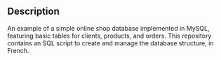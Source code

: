 ## Description
An example of a simple online shop database implemented in MySQL, featuring basic tables for clients, products, and orders. This repository contains an SQL script to create and manage the database structure, in French.
